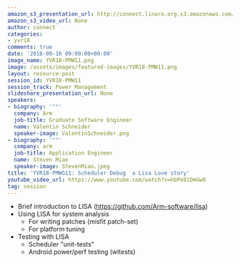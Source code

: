 ```yaml
---
amazon_s3_presentation_url: http://connect.linaro.org.s3.amazonaws.com/yvr18/presentations/yvr18-pmw11.pdf
amazon_s3_video_url: None
author: connect
categories:
- yvr18
comments: true
date: '2018-09-16 09:00:00+00:00'
image_name: YVR18-PMW11.png
image: /assets/images/featured-images/YVR18-PMW11.png
layout: resource-post
session_id: YVR18-PMW11
session_track: Power Management
slideshare_presentation_url: None
speakers:
- biography: '""'
  company: Arm
  job-title: Graduate Software Engineer
  name: Valentin Schneider
  speaker-image: ValentinSchneider.png
- biography: '""'
  company: arm
  job-title: Application Engineer
  name: Steven Miao
  speaker-image: StevenMiao.jpeg
title: 'YVR18-PMWG11: Scheduler Debug  a Lisa Love story'
youtube_video_url: https://www.youtube.com/watch?v=hbPe81OmGw0
tag: session
---
```


- Brief introduction to LISA (https://github.com/Arm-software/lisa)
- Using LISA for system analysis
  - For writing patches (misfit patch-set)
  - For platform tuning
- Testing with LISA
  - Scheduler "unit-tests"
  - Android power/perf testing (wltests)
